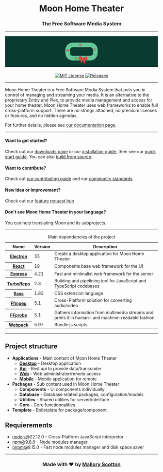 <h1 align="center">Moon Home Theater</h1>
<h3 align="center">The Free Software Media System</h3>

---

<p align="center">
  <img alt="Logo Banner" src="https://raw.githubusercontent.com/moon-software-team/moon-home-theater/master/docs/assets/banner-logo-solid-holiday.svg"/>
  <br/>
  <br/>
  <a href="./LICENSE">
    <img alt="MIT License" src="https://img.shields.io/github/license/moon-software-team/moon-home-theater.svg"/>
  </a>
  <a href="https://github.com/moon-software-team/moon-home-theater/releases">
    <img alt="Releases" src="https://img.shields.io/github/release/moon-software-team/moon-home-theater.svg"/>
  </a>
</p>

---

<p>
Moon Home Theater is a Free Software Media System that puts you in control of managing and streaming your media.
It is an alternative to the proprietary Emby and Plex, to provide media management and access for your home theater. Moon Home Theater uses web frameworks to enable full cross-platform support.
There are no strings attached, no premium licenses or features, and no hidden agendas.
</p>

<p>
For further details, please see <a href="#">our documentation page</a>.
</p>

---

<h4>Want to get started?</h4>
<p>
Check out our <a href="#">downloads page</a> or our <a href="#">installation guide</a>, then see our <a href="#">quick start guide</a>.
You can also <a href="#">build from source</a>.
</p>

<h4>Want to contribute?</h4>
<p>
Check out <a href="#">our contributing guide</a> and our <a href="#">community standards</a>.
</p>

<h4>New idea or improvement?</h4>
<p>
Check out our <a href="#">feature request hub</a>
</p>

<h4>Don't see Moon Home  Theater in your language?</h4>
<p>
You can help translating Moon and its subprojects.
</p>

---

<table>
  <caption>Main dependencies of the project</caption>
  <thead>
    <tr>
      <th scope="col">Name</th>
      <th scope="col">Version</th>
      <th scope="col">Description</th>
    </tr>
  </thead>
  <tbody>
    <tr>
      <th scope="row"><a href="https://www.electronjs.org/">Electron</a></th>
      <td>33</td>
      <td>Create a desktop application for Moon Home Theater</td>
    </tr>
    <tr>
      <th scope="row"><a href="https://react.dev/">React</a></th>
      <td>19</td>
      <td>Components base web framework for the UI</td>
    </tr>
    <tr>
      <th scope="row"><a href="https://expressjs.com/">Express</a></th>
      <td>4.21</td>
      <td>Fast and minimalist web framework for the server</td>
    </tr>
    <tr>
      <th scope="row"><a href="https://turbo.build/">TurboRepo</a></th>
      <td>2.3</td>
      <td>Building and pipelining tool for JavaScript and TypeScript codebases</td>
    </tr>
    <tr>
      <th scope="row"><a href="https://sass-lang.com/">Sass</a></th>
      <td>1.83</td>
      <td>CSS extension language </td>
    </tr>
    <tr>
      <th scope="row"><a href="https://ffmpeg.org/">Ffmpeg</a></th>
      <td>5.1</td>
      <td>Cross-Platform solution for converting audio/video</td>
    </tr>
    <tr>
      <th scope="row"><a href="https://ffmpeg.org/ffprobe.html">FFprobe</a></th>
      <td>5.1</td>
      <td>Gathers information from multimedia streams and prints it in human- and machine-readable fashion</td>
    </tr>
    <tr>
      <th scope="row"><a href="https://webpack.js.org/">Webpack</a></th>
      <td>5.97</td>
      <td>Bundle js scripts</td>
    </tr>
  </tbody>
</table>

---

<h2>Project structure</h2>

<ul>
  <li>
    <strong>Applications</strong> - Main content of Moon Home Theater
    <ul>
      <li><strong><a href="https://github.com/moon-software-team/moon-home-theater/blob/master/apps/desktop/README.md">Desktop</a></strong> - Desktop application</li>
      <li><strong><a href="https://github.com/moon-software-team/moon-home-theater/blob/master/apps/api/README.md">Api</a></strong> - Rest api to provide data/transcoder</li>
      <li><strong><a href="https://github.com/moon-software-team/moon-home-theater/blob/master/apps/web/README.md">Web</a></strong> - Web administrator/remote access</li>
      <li><strong><a href="https://github.com/moon-software-team/moon-home-theater/blob/master/apps/mobile/README.md">Mobile</a></strong> - Mobile application for remote</li>
    </ul>
  </li>
  <li>
    <strong>Packages</strong> - Sub content used in Moon Home Theater
    <ul>
      <li><strong>Components</strong> - Ui components individually</li>
      <li><strong>Database</strong> - Database related packages, configuration/models</li>
      <li><strong>Utilities</strong> - Shared utilities for server/interface</li>
      <li><strong>Core</strong> - Core functionnalities</li>
    </ul>
  </li>
  <li>
    <strong>Template</strong> - Boilerplate for package/component
  </li>
</ul>

<h2>Requierements</h2>

<ul>
  <li><a href="https://nodejs.org/">nodejs</a>@22.12.0 - Cross-Platform JavaScript interpretor</li>
  <li><a href="https://www.npmjs.com/">npm</a>@9.8.0 - Node modules manager</li>
  <li><a href="https://pnpm.io/">pnpm</a>@9.15.0 - Fast node modules manager and disk space saver</li>
</ul>

---

<h3 align="center">Made with ❤️ by <a href="https://github.com/mallory-scotton">Mallory Scotton</a</h3>

